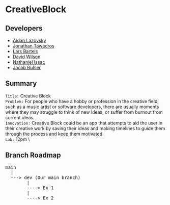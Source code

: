 # CreativeBlock

## Developers 
* [Aidan Lazovsky](https://github.com/AidanLazovsky7)
* [Jonathan Tawadros](https://github.com/jTawadros)
* [Lars Bartels](https://github.com/lbartels1)
* [David Wilson](https://github.com/DavWils)
* [Nathaniel Issac](https://github.com/issac3433)
* [Jacob Buhler](https://github.com/jacobBuhler)

## Summary 
`Title:` Creative Block\
`Problem:` For people who have a hobby or profession in the creative field, such as a music artist or software developers, there are usually moments where they may struggle to think of new ideas, or suffer from burnout from current ideas.\
`Innovation:` Creative Block could be an app that attempts to aid the user in their creative work by saving their ideas and making timelines to guide them through the process and keep them motivated. \
`Lab:` 12pm \

## Branch Roadmap
<pre>
main
  |
  ---> dev (Our main branch)
        |
        ----> Ex 1
        |
        ----> Ex 2
</pre>
